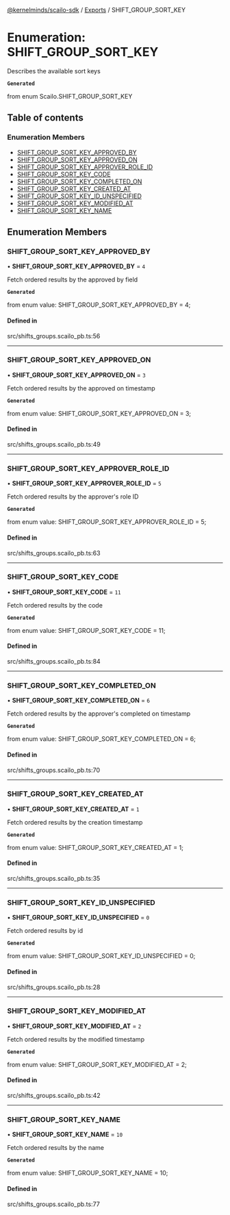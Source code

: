 [@kernelminds/scailo-sdk](../README.md) / [Exports](../modules.md) / SHIFT\_GROUP\_SORT\_KEY

# Enumeration: SHIFT\_GROUP\_SORT\_KEY

Describes the available sort keys

**`Generated`**

from enum Scailo.SHIFT_GROUP_SORT_KEY

## Table of contents

### Enumeration Members

- [SHIFT\_GROUP\_SORT\_KEY\_APPROVED\_BY](SHIFT_GROUP_SORT_KEY.md#shift_group_sort_key_approved_by)
- [SHIFT\_GROUP\_SORT\_KEY\_APPROVED\_ON](SHIFT_GROUP_SORT_KEY.md#shift_group_sort_key_approved_on)
- [SHIFT\_GROUP\_SORT\_KEY\_APPROVER\_ROLE\_ID](SHIFT_GROUP_SORT_KEY.md#shift_group_sort_key_approver_role_id)
- [SHIFT\_GROUP\_SORT\_KEY\_CODE](SHIFT_GROUP_SORT_KEY.md#shift_group_sort_key_code)
- [SHIFT\_GROUP\_SORT\_KEY\_COMPLETED\_ON](SHIFT_GROUP_SORT_KEY.md#shift_group_sort_key_completed_on)
- [SHIFT\_GROUP\_SORT\_KEY\_CREATED\_AT](SHIFT_GROUP_SORT_KEY.md#shift_group_sort_key_created_at)
- [SHIFT\_GROUP\_SORT\_KEY\_ID\_UNSPECIFIED](SHIFT_GROUP_SORT_KEY.md#shift_group_sort_key_id_unspecified)
- [SHIFT\_GROUP\_SORT\_KEY\_MODIFIED\_AT](SHIFT_GROUP_SORT_KEY.md#shift_group_sort_key_modified_at)
- [SHIFT\_GROUP\_SORT\_KEY\_NAME](SHIFT_GROUP_SORT_KEY.md#shift_group_sort_key_name)

## Enumeration Members

### SHIFT\_GROUP\_SORT\_KEY\_APPROVED\_BY

• **SHIFT\_GROUP\_SORT\_KEY\_APPROVED\_BY** = ``4``

Fetch ordered results by the approved by field

**`Generated`**

from enum value: SHIFT_GROUP_SORT_KEY_APPROVED_BY = 4;

#### Defined in

src/shifts_groups.scailo_pb.ts:56

___

### SHIFT\_GROUP\_SORT\_KEY\_APPROVED\_ON

• **SHIFT\_GROUP\_SORT\_KEY\_APPROVED\_ON** = ``3``

Fetch ordered results by the approved on timestamp

**`Generated`**

from enum value: SHIFT_GROUP_SORT_KEY_APPROVED_ON = 3;

#### Defined in

src/shifts_groups.scailo_pb.ts:49

___

### SHIFT\_GROUP\_SORT\_KEY\_APPROVER\_ROLE\_ID

• **SHIFT\_GROUP\_SORT\_KEY\_APPROVER\_ROLE\_ID** = ``5``

Fetch ordered results by the approver's role ID

**`Generated`**

from enum value: SHIFT_GROUP_SORT_KEY_APPROVER_ROLE_ID = 5;

#### Defined in

src/shifts_groups.scailo_pb.ts:63

___

### SHIFT\_GROUP\_SORT\_KEY\_CODE

• **SHIFT\_GROUP\_SORT\_KEY\_CODE** = ``11``

Fetch ordered results by the code

**`Generated`**

from enum value: SHIFT_GROUP_SORT_KEY_CODE = 11;

#### Defined in

src/shifts_groups.scailo_pb.ts:84

___

### SHIFT\_GROUP\_SORT\_KEY\_COMPLETED\_ON

• **SHIFT\_GROUP\_SORT\_KEY\_COMPLETED\_ON** = ``6``

Fetch ordered results by the approver's completed on timestamp

**`Generated`**

from enum value: SHIFT_GROUP_SORT_KEY_COMPLETED_ON = 6;

#### Defined in

src/shifts_groups.scailo_pb.ts:70

___

### SHIFT\_GROUP\_SORT\_KEY\_CREATED\_AT

• **SHIFT\_GROUP\_SORT\_KEY\_CREATED\_AT** = ``1``

Fetch ordered results by the creation timestamp

**`Generated`**

from enum value: SHIFT_GROUP_SORT_KEY_CREATED_AT = 1;

#### Defined in

src/shifts_groups.scailo_pb.ts:35

___

### SHIFT\_GROUP\_SORT\_KEY\_ID\_UNSPECIFIED

• **SHIFT\_GROUP\_SORT\_KEY\_ID\_UNSPECIFIED** = ``0``

Fetch ordered results by id

**`Generated`**

from enum value: SHIFT_GROUP_SORT_KEY_ID_UNSPECIFIED = 0;

#### Defined in

src/shifts_groups.scailo_pb.ts:28

___

### SHIFT\_GROUP\_SORT\_KEY\_MODIFIED\_AT

• **SHIFT\_GROUP\_SORT\_KEY\_MODIFIED\_AT** = ``2``

Fetch ordered results by the modified timestamp

**`Generated`**

from enum value: SHIFT_GROUP_SORT_KEY_MODIFIED_AT = 2;

#### Defined in

src/shifts_groups.scailo_pb.ts:42

___

### SHIFT\_GROUP\_SORT\_KEY\_NAME

• **SHIFT\_GROUP\_SORT\_KEY\_NAME** = ``10``

Fetch ordered results by the name

**`Generated`**

from enum value: SHIFT_GROUP_SORT_KEY_NAME = 10;

#### Defined in

src/shifts_groups.scailo_pb.ts:77
